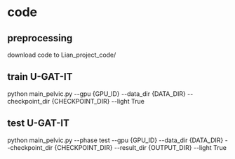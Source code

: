# code

## preprocessing
download code to Lian_project_code/
 
## train U-GAT-IT
python main_pelvic.py --gpu {GPU_ID} --data_dir {DATA_DIR} --checkpoint_dir {CHECKPOINT_DIR} --light True

## test U-GAT-IT
python main_pelvic.py --phase test --gpu {GPU_ID} --data_dir {DATA_DIR} --checkpoint_dir {CHECKPOINT_DIR} --result_dir {OUTPUT_DIR} --light True
